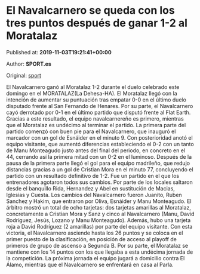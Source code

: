 
# El Navalcarnero se queda con los tres puntos después de ganar 1-2 al Moratalaz

Published at: **2019-11-03T19:21:41+00:00**

Author: **SPORT.es**

Original: [sport](https://www.sport.es/es/noticias/tercera-division/el-navalcarnero-se-queda-con-los-tres-puntos-despues-de-ganar-1-2-al-moratalaz-7713050)

El Navalcarnero ganó al Moratalaz 1-2 durante el duelo celebrado este domingo en el MORATALAZ(La Dehesa-HA). El Moratalaz llegó con la intención de aumentar su puntuación tras empatar 0-0 en el último duelo disputado frente al San Fernando de Henares. Por su parte, el Navalcarnero cayó derrotado por 0-1 en el último partido que disputó frente al Flat Earth. Gracias a este resultado, el equipo navalcarnereño es primero, mientras que el Moratalaz es undécimo al terminar el partido.
La primera parte del partido comenzó con buen pie para el Navalcarnero, que inauguró el marcador con un gol de Esnáider en el minuto 9. Con posterioridad anotó el equipo visitante, que aumentó diferencias estableciendo el 0-2 con un tanto de Manu Monteagudo justo antes del final del periodo, en concreto en el 44, cerrando así la primera mitad con un 0-2 en el luminoso.
Después de la pausa de la primera parte llegó el gol para el equipo madrileño, que redujo distancias gracias a un gol de Cristian Mora en el minuto 77, concluyendo el partido con un resultado definitivo de 1-2.
Fue un partido en el que los entrenadores agotaron todos sus cambios. Por parte de los locales saltaron desde el banquillo Rida, Hernandez y Abel en sustitución de Macias, Iglesias y Cuesta. Los cambios del Navalcarnero fueron Juanito, Ruben Sanchez y Hakim, que entraron por Oliva, Esnáider y Manu Monteagudo.
El árbitro mostró un total de ocho tarjetas: dos tarjetas amarillas al Moratalaz, concretamente a Cristian Mora y Sanz y cinco al Navalcarnero (Manu, David Rodríguez, Jesús, Lozano y Manu Monteagudo). Además, hubo una tarjeta roja a David Rodríguez (2 amarillas) por parte del equipo visitante.
Con esta victoria, el Navalcarnero asciende hasta los 26 puntos y se coloca en el primer puesto de la clasificación, en posición de acceso al playoff de primeros de grupo de ascenso a Segunda B. Por su parte, el Moratalaz se mantiene con los 14 puntos con los que llegaba a esta undécima jornada de la competición.
La próxima jornada el equipo jugará a domicilio contra El Álamo, mientras que el Navalcarnero se enfrentará en casa al Parla.

